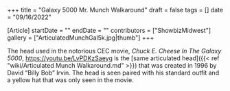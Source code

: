 +++
title = "Galaxy 5000 Mr. Munch Walkaround"
draft = false
tags = []
date = "09/16/2022"

[Article]
startDate = ""
endDate = ""
contributors = ["ShowbizMidwest"]
gallery = ["ArticulatedMunchGal5k.jpg|thumb"]
+++

The head used in the notorious CEC movie, <i>Chuck E. Cheese In The Galaxy 5000</i>,<ref> https://youtu.be/LvPDKzSaeyg</ref> is the [same articulated head]({{< ref "wiki/Articulated Munch Walkaround.md" >}}) that was created in 1996 by David “Billy Bob” Irvin. The head is seen paired with his standard outfit and a yellow hat that was only seen in the movie.